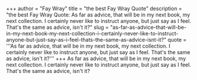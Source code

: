 +++
author = "Fay Wray"
title = "the best Fay Wray Quote"
description = "the best Fay Wray Quote: As far as advice, that will be in my next book, my next collection. I certainly never like to instruct anyone, but just say as I feel. That's the same as advice, isn't it?"
slug = "as-far-as-advice-that-will-be-in-my-next-book-my-next-collection-i-certainly-never-like-to-instruct-anyone-but-just-say-as-i-feel-thats-the-same-as-advice-isnt-it?"
quote = '''As far as advice, that will be in my next book, my next collection. I certainly never like to instruct anyone, but just say as I feel. That's the same as advice, isn't it?'''
+++
As far as advice, that will be in my next book, my next collection. I certainly never like to instruct anyone, but just say as I feel. That's the same as advice, isn't it?
